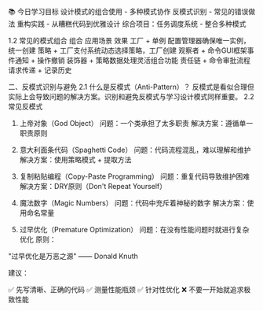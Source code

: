 📚 今日学习目标
设计模式的组合使用 - 多种模式协作
反模式识别 - 常见的错误做法
重构实践 - 从糟糕代码到优雅设计
综合项目：任务调度系统 - 整合多种模式

1.2 常见的模式组合
组合    应用场景    效果
工厂 + 单例 配置管理器确保唯一实例，统一创建
策略 + 工厂支付系统动态选择策略，工厂创建
观察者 + 命令GUI框架事件通知 + 操作撤销
装饰器 + 策略数据处理灵活组合功能
责任链 + 命令审批流程请求传递 + 记录历史  


 二、反模式识别与避免
2.1 什么是反模式（Anti-Pattern）？
反模式是看似合理但实际上会导致问题的解决方案。识别和避免反模式与学习设计模式同样重要。
2.2 常见反模式
1. 上帝对象（God Object）
问题：一个类承担了太多职责
解决方案：遵循单一职责原则

2. 意大利面条代码（Spaghetti Code）
问题：代码流程混乱，难以理解和维护
解决方案：使用策略模式 + 提取方法

3. 复制粘贴编程（Copy-Paste Programming）
问题：重复代码导致维护困难
解决方案：DRY原则（Don't Repeat Yourself）

4. 魔法数字（Magic Numbers）
问题：代码中充斥着神秘的数字
解决方案：使用命名常量

5. 过早优化（Premature Optimization）
问题：在没有性能问题时就进行复杂优化
原则：

"过早优化是万恶之源" —— Donald Knuth

建议：

✅ 先写清晰、正确的代码
✅ 测量性能瓶颈
✅ 针对性优化
❌ 不要一开始就追求极致性能
